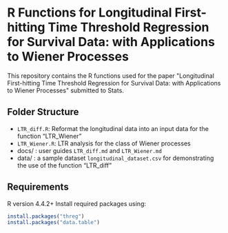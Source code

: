 # R Functions for Longitudinal First-hitting Time Threshold Regression for Survival Data: with Applications to Wiener Processes

This repository contains the R functions used for the paper "Longitudinal First-hitting Time Threshold Regression for Survival Data: with Applications to Wiener Processes" submitted to Stats.

## Folder Structure
- `LTR_diff.R`: Reformat the longitudinal data into an input data for the function “LTR_Wiener”
- `LTR_Wiener.R`: LTR analysis for the class of Wiener processes
-  docs/ : user guides `LTR_diff.md` and `LTR_Wiener.md`
-  data/ : a sample dataset `longitudinal_dataset.csv` for demonstrating the use of the function “LTR_diff”
## Requirements
R version 4.4.2+
Install required packages using:
```R
install.packages("threg")
install.packages("data.table")

